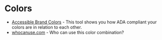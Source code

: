 # Colors
* [Accessible Brand Colors](https://abc.useallfive.com) - This tool shows you how ADA compliant your colors are in relation to each other.
* [whocanuse.com](https://whocanuse.com/?b=FFFFFF&c=00a759&f=20&s=) - Who can use this color combination?
